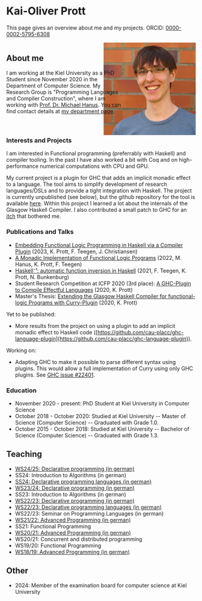 # Kai-Oliver Prott
This page gives an overview about me and my projects. ORCID: [0000-0002-5795-6308](https://orcid.org/0000-0002-5795-6308)

<style>
  @media screen and (min-width: 900px) {
    .grid-flex {
      -webkit-column-count: 2; 
      -moz-column-count: 2; 
      column-count: 2;
    }
    .grid-item-big {
      display: inline-block;
      width: 125%;
    }
    .grid-item-pic {
      display: inline-block; 
      float: right;
    }
    #kaiprott-pic {
      width: 250px;
    }
  }

  @media not screen and (min-width: 900px) {
    #kaiprott {
      width: auto; 
    }
  }
</style>
<div class="grid-flex">
  <div class="grid-item-big">
    <h2 id="about-me">About me</h2>
    <p>
I am working at the Kiel University as a PhD Student since November 2020 in the Department of Computer Science. 
My Research Group is "Programming Languages and Compiler Construction", where I am working with <a href="https://www.informatik.uni-kiel.de/~mh/">Prof. Dr. Michael Hanus</a>. 
You can find contact details at <a href="https://www.ps.informatik.uni-kiel.de/en/team/m-sc-kai-prott">my department page</a>.
    </p>
  </div>
  <div class="grid-item-pic">
   <img id="kaiprott-pic" src="https://raw.githubusercontent.com/Ziharrk/Ziharrk.github.io/main/Img.png">
  </div>
</div>

### Interests and Projects
I am interested in Functional programming (preferrably with Haskell) and compiler tooling.
In the past I have also worked a bit with Coq and on high-performance numerical computations with CPU and GPU.  

My current project is a plugin for GHC that adds an implicit monadic effect to a language. The tool aims to simplify development of research languages/DSLs and to provide a tight integration with Haskell. The project is currently unpublished (see below), but the github repository for the tool is available [here](https://github.com/cau-placc/ghc-language-plugin). 
Within this project I learned a lot about the internals of the Glasgow Haskell Compiler. 
I also contributed a small patch to GHC for an [itch](https://gitlab.haskell.org/ghc/ghc/-/issues/20671) that bothered me. 

### Publications and Talks
- [Embedding Functional Logic Programming in Haskell via a Compiler Plugin](doi.org/10.1007/978-3-031-24841-2_3) (2023, K. Prott, F. Teegen, J. Christiansen)
- [A Monadic Implementation of Functional Logic Programs](https://dl.acm.org/doi/10.1145/3551357.3551370) (2022, M. Hanus, K. Prott, F. Teegen)
- [Haskell⁻¹: automatic function inversion in Haskell](https://dl.acm.org/doi/10.1145/3471874.3472982) (2021, F. Teegen, K. Prott, N. Bunkenburg)
- Student Research Competition at ICFP 2020 (3rd place): [A GHC-Plugin to Compile Effectful Languages](https://icfp20.sigplan.org/details/icfp-2020-student-research-competition/1/A-GHC-Plugin-to-Compile-Effectful-Languages) (2020, K. Prott)
- Master's Thesis: [Extending the Glasgow Haskell Compiler for functional-logic Programs with Curry-Plugin](https://www.informatik.uni-kiel.de/~mh/lehre/abschlussarbeiten/msc/Prott.pdf) (2020, K. Prott)

Yet to be published: 
- More results from the project on using a plugin to add an implicit monadic effect to Haskell code ([https://github.com/cau-placc/ghc-language-plugin](https://github.com/cau-placc/ghc-language-plugin)).

Working on: 
- Adapting GHC to make it possible to parse different syntax using plugins. 
  This would allow a full implementation of Curry using only GHC plugins. 
  See [GHC issue #22401](https://gitlab.haskell.org/ghc/ghc/-/issues/22401).

### Education 
- November 2020 - present: PhD Student at Kiel University in Computer Science
- October 2018 - October 2020: Studied at Kiel University -- Master of Science (Computer Science) -- Graduated with Grade 1.0.
- October 2015 - October 2018: Studied at Kiel University -- Bachelor of Science (Computer Science) -- Graduated with Grade 1.3.
 
## Teaching
- [WS24/25: Declarative programming (in german)](https://www.informatik.uni-kiel.de/~mh/lehre/deklprog24/)
- SS24: Introduction to Algorithms (in german)
- [SS24: Declarative programming languages (in german)](https://www.informatik.uni-kiel.de/~mh/lehre/dps24/)
- [WS23/24: Declarative programming (in german)](https://www.informatik.uni-kiel.de/~mh/lehre/deklprog23/)
- SS23: Introduction to Algorithms (in german)
- [WS22/23: Declarative programming (in german)](https://www.informatik.uni-kiel.de/~mh/lehre/deklprog22/)
- [WS22/23: Declarative programming languages (in german)](https://www.informatik.uni-kiel.de/~mh/lehre/dps22/)
- WS22/23: Seminar on Programming Languages (in german)
- [WS21/22: Advanced Programming (in german)](https://www.informatik.uni-kiel.de/~mh/lehre/fortprog21/)
- SS21: Functional Programming
- [WS20/21: Advanced Programming (in german)](https://www.informatik.uni-kiel.de/~mh/lehre/fortprog20/)
- WS20/21: Concurrent and distributed programming
- WS19/20: Functional Programming
- [WS18/19: Advanced Programming (in german)](https://www.informatik.uni-kiel.de/~mh/lehre/fortprog18/)

## Other
- 2024: Member of the examination board for computer science at Kiel University
